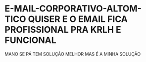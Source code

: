 # E-MAIL-CORPORATIVO-ALTOM-TICO QUISER E O EMAIL FICA PROFISSIONAL PRA KRLH E FUNCIONAL
MANO SE PÁ TEM SOLUÇÃO MELHOR MAS É A MINHA SOLUÇÃO

